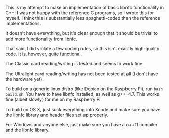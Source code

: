 This is my attempt to make an implementation of basic libnfc functionality in C++. I was not happy with the reference C programs, so I wrote this for myself. I think this is substantially less spaghetti-coded than the reference implementations.

It doesn't have everything, but it's clear enough that it should be trivial to add more functionality from libnfc.

That said, I did violate a few coding rules, so this isn't exactly high-quality code. It is, however, quite functional.

The Classic card reading/writing is tested and seems to work fine.

The Ultralight card reading/writing has not been tested at all (I don't have the hardware yet). 

To build on a generic linux distro (like Debian on the Raspberry Pi), run `bash build.sh`. You have to have libnfc installed, as well as g++-4.7. This works fine (albeit slowly) for me on my Raspberry Pi.

To build on OS X, just suck everything into Xcode and make sure you have the libnfc library and header files set up properly. 

For Windows and anyone else, just make sure you have a c++11 compiler and the libnfc library.